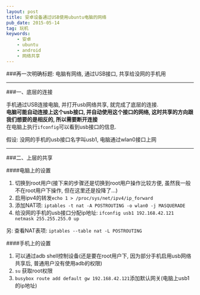 ```yaml
---
layout: post
title: 安卓设备通过USB使用ubuntu电脑的网络
pub_date: 2015-05-14
tag: 玩机
keywords:
    - 安卓
    - ubuntu
    - android
    - 网络共享
---
```


###再一次明确标题: 电脑有网络, 通过USB接口, 共享给没网的手机用


---

###一、底层的连接

手机通过USB连接电脑, 并打开usb网络共享, 就完成了底层的连接.    
**电脑可能自动连接上这个usb接口, 并自动使用这个接口的网络, 这时共享的方向跟我们想要的是相反的, 所以需要断开连接**    
在电脑上执行`ifconfig`可以看到usb接口的信息.    
    
假设: 没网的手机的usb接口名字叫usb1, 电脑通过wlan0接口上网     


---

###二、上层的共享

####电脑上的设置
1. 切换到root用户(接下来的步骤还是切换到root用户操作比较方便, 虽然我一般不在root用户下操作, 但在这里还是投降了...)    
2. 启用ipv4的转发`echo 1 > /proc/sys/net/ipv4/ip_forward`     
3. 添加NAT项: `iptables -t nat -A POSTROUTING -o wlan0 -j MASQUERADE`    
4. 给没网的手机的usb接口分配ip地址: `ifconfig usb1 192.168.42.121 netmask 255.255.255.0 up`    

另: 查看NAT表项: `iptables --table nat -L POSTROUTING`

####手机上的设置
1. 可以通过adb shell控制设备(还是要在root用户下, 因为部分手机启用usb网络共享后, 普通用户没有使用adb的权限)    
2. `su` 获取root权限
3. `busybox route add default gw 192.168.42.121`添加默认网关(电脑上usb1的ip地址)

